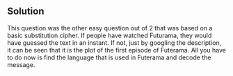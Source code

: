 ## Solution

This question was the other easy question out of 2 that was based on a basic substitution cipher. If people have watched Futurama, they would have guessed the text in an instant. 
If not, just by googling the description, it can be seen that it is the plot of the first episode of Futerama. All you have to do now is find the language that is used in Futerama and decode the 
message. 
